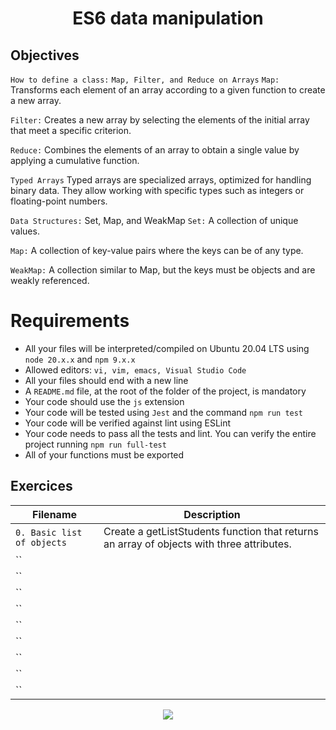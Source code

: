 <div align= "center">
  <h1>ES6 data manipulation</h1>
</div>

##  Objectives

`How to define a class:` 
`Map, Filter, and Reduce on Arrays`
`Map:` Transforms each element of an array according to a given function to create a new array.

`Filter:` Creates a new array by selecting the elements of the initial array that meet a specific criterion.

`Reduce:` Combines the elements of an array to obtain a single value by applying a cumulative function.

`Typed Arrays`
Typed arrays are specialized arrays, optimized for handling binary data. They allow working with specific types such as integers or floating-point numbers.

`Data Structures:` Set, Map, and WeakMap
`Set:` A collection of unique values.

`Map:` A collection of key-value pairs where the keys can be of any type.

`WeakMap:` A collection similar to Map, but the keys must be objects and are weakly referenced.

# Requirements
- All your files will be interpreted/compiled on Ubuntu 20.04 LTS using `node 20.x.x` and `npm 9.x.x`
- Allowed editors: `vi, vim, emacs, Visual Studio Code`
- All your files should end with a new line
- A `README.md` file, at the root of the folder of the project, is mandatory
- Your code should use the `js` extension
- Your code will be tested using `Jest` and the command `npm run test`
- Your code will be verified against lint using ESLint
- Your code needs to pass all the tests and lint. You can verify the entire project running  `npm run full-test`
- All of your functions must be exported

## Exercices

| Filename | Description |
| -------- | ----------- |
|`0. Basic list of objects`|Create a getListStudents function that returns an array of objects with three attributes.|
|``||
|``||
|``||
|``||
|``||
|``||
|``||
|``||
|``||

<p align="center">
  <img src="https://i.imgur.com/J1oVLId.jpeg" name="logo Holberton"/>
</p>